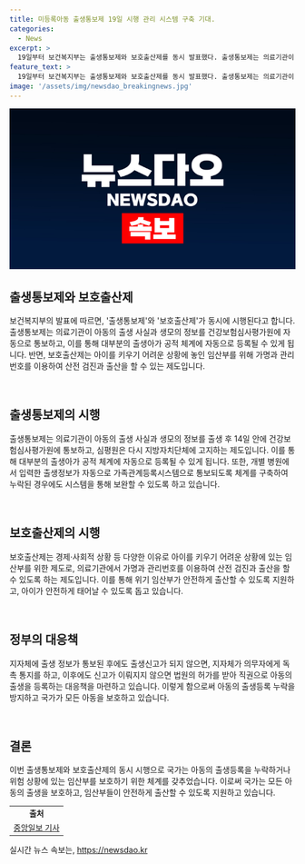 ```yaml
---
title: 미등록아동 출생통보제 19일 시행 관리 시스템 구축 기대.
categories:
  - News
excerpt: >
  19일부터 보건복지부는 출생통보제와 보호출산제를 동시 발표했다. 출생통보제는 의료기관이 아동의 출생 사실과 생모의 정보를 14일 안에 통보하는 제도이며, 보호출산제는 어려운 상황의 임산부가 가명으로 산전 검진과 출산을 받을 수 있는 제도이다. 이 조치는 아동의 출생등록 누락을 방지하고 국가가 모든 아동을 보호하기 위한 것으로, 출생아의 99.8%가 의료기관에서 출생하므로 대부분의 출생아가 공적 체계에 자동으로 등록될 수 있게 된다.
feature_text: >
  19일부터 보건복지부는 출생통보제와 보호출산제를 동시 발표했다. 출생통보제는 의료기관이 아동의 출생 사실과 생모의 정보를 14일 안에 통보하는 제도이며, 보호출산제는 어려운 상황의 임산부가 가명으로 산전 검진과 출산을 받을 수 있는 제도이다. 이 조치는 아동의 출생등록 누락을 방지하고 국가가 모든 아동을 보호하기 위한 것으로, 출생아의 99.8%가 의료기관에서 출생하므로 대부분의 출생아가 공적 체계에 자동으로 등록될 수 있게 된다.
image: '/assets/img/newsdao_breakingnews.jpg'
---
```


<p><img src="/assets/img/newsdao_breakingnews.jpg" alt="ontimetimes 속보" /></p>

<h2 data-ke-size="size26">출생통보제와 보호출산제</h2>

<p>보건복지부의 발표에 따르면, '출생통보제'와 '보호출산제'가 동시에 시행된다고 합니다. 출생통보제는 의료기관이 아동의 출생 사실과 생모의 정보를 건강보험심사평가원에 자동으로 통보하고, 이를 통해 대부분의 출생아가 공적 체계에 자동으로 등록될 수 있게 됩니다. 반면, 보호출산제는 아이를 키우기 어려운 상황에 놓인 임산부를 위해 가명과 관리번호를 이용하여 산전 검진과 출산을 할 수 있는 제도입니다.</p>

<p data-ke-size="size16">&nbsp;</p>

<h2 data-ke-size="size24">출생통보제의 시행</h2>

<p>출생통보제는 의료기관이 아동의 출생 사실과 생모의 정보를 출생 후 14일 안에 건강보험심사평가원에 통보하고, 심평원은 다시 지방자치단체에 고지하는 제도입니다. 이를 통해 대부분의 출생아가 공적 체계에 자동으로 등록될 수 있게 됩니다. 또한, 개별 병원에서 입력한 출생정보가 자동으로 가족관계등록시스템으로 통보되도록 체계를 구축하여 누락된 경우에도 시스템을 통해 보완할 수 있도록 하고 있습니다.</p>

<p data-ke-size="size16">&nbsp;</p>

<h2 data-ke-size="size24">보호출산제의 시행</h2>

<p>보호출산제는 경제·사회적 상황 등 다양한 이유로 아이를 키우기 어려운 상황에 있는 임산부를 위한 제도로, 의료기관에서 가명과 관리번호를 이용하여 산전 검진과 출산을 할 수 있도록 하는 제도입니다. 이를 통해 위기 임산부가 안전하게 출산할 수 있도록 지원하고, 아이가 안전하게 태어날 수 있도록 돕고 있습니다.</p>

<p data-ke-size="size16">&nbsp;</p>

<h2 data-ke-size="size24">정부의 대응책</h2>

<p>지자체에 출생 정보가 통보된 후에도 출생신고가 되지 않으면, 지자체가 의무자에게 독촉 통지를 하고, 이후에도 신고가 이뤄지지 않으면 법원의 허가를 받아 직권으로 아동의 출생을 등록하는 대응책을 마련하고 있습니다. 이렇게 함으로써 아동의 출생등록 누락을 방지하고 국가가 모든 아동을 보호하고 있습니다.</p>

<p data-ke-size="size16">&nbsp;</p>

<h2 data-ke-size="size24">결론</h2>

<p>이번 출생통보제와 보호출산제의 동시 시행으로 국가는 아동의 출생등록을 누락하거나 위험 상황에 있는 임산부를 보호하기 위한 체계를 갖추었습니다. 이로써 국가는 모든 아동의 출생을 보호하고, 임산부들이 안전하게 출산할 수 있도록 지원하고 있습니다.</p>

<table>
    <tbody>
        <tr>
            <td style="text-align: center; height: 17px;"><b>출처</b></td>
        </tr>
        <tr>
            <td style="text-align: center; height: 17px;"><a href="https://news.joins.com/article/23925340" target="_blank" rel="nofollow">중앙일보 기사</a></td>
        </tr>
    </tbody>
</table>
실시간 뉴스 속보는, <a href="https://newsdao.kr" rel="dofollow">https://newsdao.kr</a>



